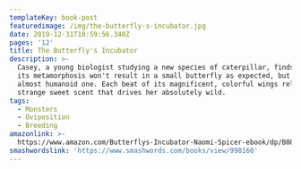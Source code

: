 ```yaml
---
templateKey: book-post
featuredimage: /img/the-butterfly-s-incubator.jpg
date: 2019-12-31T10:59:56.340Z
pages: '12'
title: The Butterfly's Incubator
description: >-
  Casey, a young biologist studying a new species of caterpillar, finds out that
  its metamorphosis won't result in a small butterfly as expected, but a giant,
  almost humanoid one. Each beat of its magnificent, colorful wings releases a
  strange sweet scent that drives her absolutely wild.
tags:
  - Monsters
  - Oviposition
  - Breeding
amazonlink: >-
  https://www.amazon.com/Butterflys-Incubator-Naomi-Spicer-ebook/dp/B083CTC3WX/ref=sr_1_1?qid=1578220155&refinements=p_27%3ANaomi+Spicer&s=digital-text&sr=1-1&text=Naomi+Spicer
smashwordslink: 'https://www.smashwords.com/books/view/998160'
---
```


